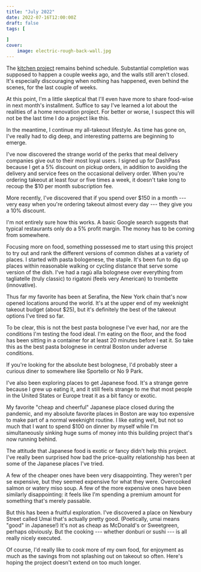 ```yaml
---
title: "July 2022"
date: 2022-07-16T12:00:00Z
draft: false
tags: [
    
]
cover:
    image: electric-rough-back-wall.jpg
---
```


The [kitchen project](http://jkibe.github.io/kitchen145/) remains behind schedule. Substantial completion was supposed to happen a couple weeks ago, and the walls still aren't closed. It's especially discouraging when nothing has happened, even behind the scenes, for the last couple of weeks.

At this point, I'm a little skeptical that I'll even have more to share food-wise in next month's installment. Suffice to say I've learned a lot about the realities of a home renovation project. For better or worse, I suspect this will not be the last time I do a project like this.

In the meantime, I continue my all-takeout lifestyle. As time has gone on, I've really had to dig deep, and interesting patterns are beginning to emerge.

I've now discovered the strange world of the perks that meal delivery companies give out to their most loyal users. I signed up for DashPass because I get a 5% discount on pickup orders, in addition to avoiding the delivery and service fees on the occasional delivery order. When you're ordering takeout at least four or five times a week, it doesn't take long to recoup the $10 per month subscription fee.

More recently, I've discovered that if you spend over $150 in a month --- very easy when you're ordering takeout almost every day --- they give you a 10% discount.

I'm not entirely sure how this works. A basic Google search suggests that typical restaurants only do a 5% profit margin. The money has to be coming from somewhere.

Focusing more on food, something possessed me to start using this project to try out and rank the different versions of common dishes at a variety of places. I started with pasta bologenese, the staple. It's been fun to dig up places within reasonable walking or cycling distance that serve some version of the dish. I've had a ragù alla bolognese over everything from tagliatelle (truly classic) to rigatoni (feels very American) to trombette (innovative).

Thus far my favorite has been at Serafina, the New York chain that's now opened locations around the world. It's at the upper end of my weeknight takeout budget (about $25), but it's definitely the best of the takeout options I've tired so far.

To be clear, this is not the best pasta bolognese I've ever had, nor are the conditions I'm testing the food ideal. I'm eating on the floor, and the food has been sitting in a container for at least 20 minutes before I eat it. So take this as the best pasta bolognese in central Boston under adverse conditions.

If you're looking for the absolute best bolognese, I'd probably steer a curious diner to somewhere like Sportello or No 9 Park.

I've also been exploring places to get Japanese food. It's a strange genre because I grew up eating it, and it still feels strange to me that most people in the United States or Europe treat it as a bit fancy or exotic.

My favorite "cheap and cheerful" Japanese place closed during the pandemic, and my absolute favorite places in Boston are way too expensive to make part of a normal weeknight routine. I like eating well, but not so much that I want to spend $100 on dinner by myself while I'm simultaneously sinking huge sums of money into this building project that's now running behind.

The attitude that Japanese food is exotic or fancy didn't help this project. I've really been surprised how bad the price-quality relationship has been at some of the Japanese places I've tried.

A few of the cheaper ones have been very disappointing. They weren't per se expensive, but they seemed expensive for what they were. Overcooked salmon or watery miso soup. A few of the more expensive ones have been similarly disappointing: it feels like I'm spending a premium amount for something that's merely passable.

But this has been a fruitful exploration. I've discovered a place on Newbury Street called Umai that's actually pretty good. (Poetically, umai means "good" in Japanese!) It's not as cheap as McDonald's or Sweetgreen, perhaps obviously. But the cooking --- whether donburi or sushi --- is all really nicely executed.

Of course, I'd really like to cook more of my own food, for enjoyment as much as the savings from not splashing out on takeout so often. Here's hoping the project doesn't extend on too much longer.
